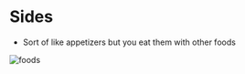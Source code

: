 # Sides

-   Sort of like appetizers but you eat them with other foods

![foods](https://images.pexels.com/photos/1475/food-vegetables-italian-restaurant.jpg?w=315&h=237&dpr=2&auto=compress&cs=tinysrgb)
